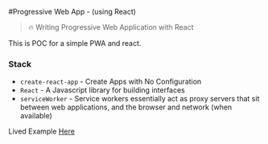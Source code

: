 #Progressive Web App - (using React)
> :fire: Writing Progressive Web Application with React 

This is POC for a simple PWA and react.

### Stack
* `create-react-app` - Create Apps with No Configuration
* `React` - A Javascript library for building interfaces
* `serviceWorker` - Service workers essentially act as proxy servers that sit between web applications, and the browser and network (when available)

Lived Example [Here](https://omerherera.github.io/pwa-react/)
